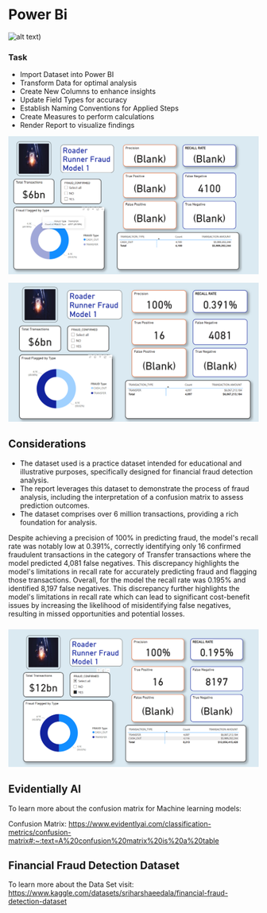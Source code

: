 # Power  Bi 
![alt text](https://th.bing.com/th/id/OIP.perUvYXHjEagQZb1opY7JAAAAA?rs=1&pid=ImgDetMain))

### Task 

* Import Dataset into Power BI
* Transform Data for optimal analysis
* Create New Columns to enhance insights
* Update Field Types for accuracy
* Establish Naming Conventions for Applied Steps
* Create Measures to perform calculations
* Render Report to visualize findings

![image](RR_Resources/RR2_FN_4100.png)

![image](RR_Resources/RR_4.png)

## Considerations

* The dataset used is a practice dataset intended for educational and illustrative purposes, specifically designed for financial fraud detection analysis.
* The report leverages this dataset to demonstrate the process of fraud analysis, including the interpretation of a confusion matrix to assess prediction outcomes.
* The dataset comprises over 6 million transactions, providing a rich foundation for analysis.
  
Despite achieving a precision of 100% in predicting fraud, the model's recall rate was notably low at 0.391%, correctly identifying only 16 confirmed fraudulent transactions in the category of Transfer transactions where the model predicted 4,081 false negatives. This discrepancy highlights the model's limitations in recall rate for accurately predicting fraud and flagging those transactions.  Overall, for the model the recall rate was 0.195% and identified 8,197 false negatives. This discrepancy further highlights the model's limitations in recall rate which can lead to significant cost-benefit issues by increasing the likelihood of misidentifying false negatives, resulting in missed opportunities and potential losses. 


###


![image](RR_Resources/RR1_16_8197.png)


## Evidentially AI

To learn more about the confusion matrix for Machine learning models:

Confusion Matrix: https://www.evidentlyai.com/classification-metrics/confusion-matrix#:~:text=A%20confusion%20matrix%20is%20a%20table


## Financial Fraud Detection Dataset

To learn more about the Data Set visit: 
https://www.kaggle.com/datasets/sriharshaeedala/financial-fraud-detection-dataset






